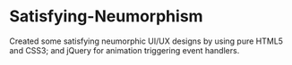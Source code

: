 # Satisfying-Neumorphism
Created some satisfying neumorphic UI/UX designs by using pure HTML5 and CSS3; and jQuery for animation triggering event handlers.
